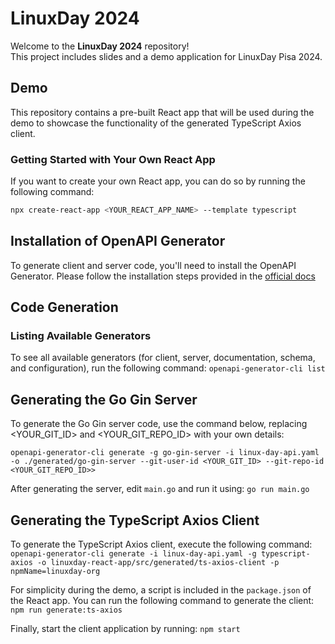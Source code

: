 # LinuxDay 2024

Welcome to the **LinuxDay 2024** repository! \
This project includes slides and a demo application for LinuxDay Pisa 2024.

## Demo

This repository contains a pre-built React app that will be used during the demo to showcase the functionality of the generated TypeScript Axios client.

### Getting Started with Your Own React App

If you want to create your own React app, you can do so by running the following command:

```bash
npx create-react-app <YOUR_REACT_APP_NAME> --template typescript
```

## Installation of OpenAPI Generator

To generate client and server code, you'll need to install the OpenAPI Generator. Please follow the installation steps provided in the
[official docs](https://openapi-generator.tech/docs/installation)

## Code Generation
### Listing Available Generators

To see all available generators (for client, server, documentation, schema, and configuration), run the following command:
`openapi-generator-cli list`

## Generating the Go Gin Server

To generate the Go Gin server code, use the command below, replacing <YOUR_GIT_ID> and <YOUR_GIT_REPO_ID> with your own details:

`openapi-generator-cli generate -g go-gin-server -i linux-day-api.yaml -o ./generated/go-gin-server --git-user-id <YOUR_GIT_ID> --git-repo-id <YOUR_GIT_REPO_ID>>`

After generating the server, edit `main.go` and run it using: `go run main.go`

## Generating the TypeScript Axios Client
To generate the TypeScript Axios client, execute the following command:
`openapi-generator-cli generate -i linux-day-api.yaml -g typescript-axios -o linuxday-react-app/src/generated/ts-axios-client -p npmName=linuxday-org`

For simplicity during the demo, a script is included in the `package.json` of the React app. 
You can run the following command to generate the client: `npm run generate:ts-axios`

Finally, start the client application by running: `npm start`